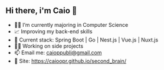 ## Hi there, i'm Caio 👋
- 👨‍🎓 I’m currently majoring in Computer Science
- 📈 Improving my back-end skills
- 🔋 Current stack: Spring Boot | Go | Nest.js | Vue.js | Nuxt.js
- 🧑‍💻 Working on side projects
- 📫 Email me: caioppubli@gmail.com
- 🔗 Site: https://caioopr.github.io/second_brain/ 
